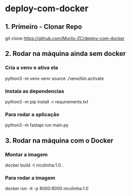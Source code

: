 # deploy-com-docker


## 1. Primeiro - Clonar Repo

git clone https://github.com/Murilo-ZC/deploy-com-docker

## 2. Rodar na máquina ainda sem docker

### Cria a venv e ativa ela
python3 -m venv venv
source ./venv/bin.activate
### Instala as dependencias
python3 -m pip install -r requirements.txt
### Para rodar a aplicação
python3 -m fastapi run main.py

## 3. Rodar na máquina com o Docker

### Montar a imagem
docker build -t nicolinha:1.0 .
### Para rodar a imagem
docker run -it -p 8000:8000 nicolinha:1.0
